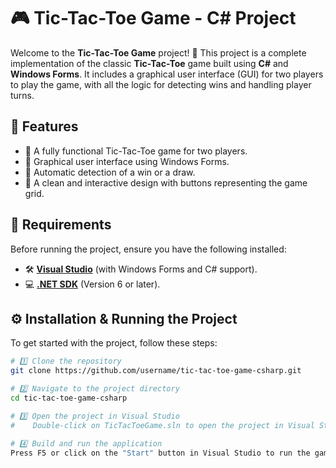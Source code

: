 # 🎮 Tic-Tac-Toe Game - C# Project

Welcome to the **Tic-Tac-Toe Game** project! 🎯 This project is a complete implementation of the classic **Tic-Tac-Toe** game built using **C#** and **Windows Forms**. It includes a graphical user interface (GUI) for two players to play the game, with all the logic for detecting wins and handling player turns.

## 🚀 Features
- 🔹 A fully functional Tic-Tac-Toe game for two players.
- 🔹 Graphical user interface using Windows Forms.
- 🔹 Automatic detection of a win or a draw.
- 🔹 A clean and interactive design with buttons representing the game grid.

## 📌 Requirements
Before running the project, ensure you have the following installed:
- 🛠️ [**Visual Studio**](https://visualstudio.microsoft.com/) (with Windows Forms and C# support).
- 💻 [**.NET SDK**](https://dotnet.microsoft.com/download) (Version 6 or later).

## ⚙️ Installation & Running the Project
To get started with the project, follow these steps:

```sh
# 1️⃣ Clone the repository
git clone https://github.com/username/tic-tac-toe-game-csharp.git

# 2️⃣ Navigate to the project directory
cd tic-tac-toe-game-csharp

# 3️⃣ Open the project in Visual Studio
#    Double-click on TicTacToeGame.sln to open the project in Visual Studio.

# 4️⃣ Build and run the application
Press F5 or click on the "Start" button in Visual Studio to run the game.
